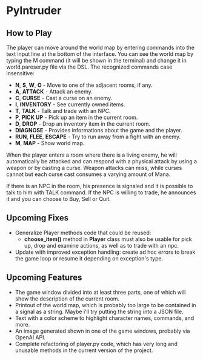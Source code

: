 # PyIntruder

## How to Play

The player can move around the world map by entering commands into the text input line at the bottom of the interface. You can see the world map by typing the M command (it will be shown in the terminal) and change it in world.pareser.py file via the DSL.
The recognized commands case insensitive:

- **N**, **S**, **W**, **O** - Move to one of the adjacent rooms, if any.
- **A**, **ATTACK** - Attack an enemy.
- **C**, **CURSE** - Cast a curse on an enemy.
- **I**, **INVENTORY** - See currently owned items.
- **T**, **TALK** - Talk and trade with an NPC.
- **P**, **PICK UP** - Pick up an item in the current room.
- **D**, **DROP** - Drop an inventory item in the current room.
- **DIAGNOSE** - Provides informations about the game and the player.
- **RUN**, **FLEE**, **ESCAPE** - Try to run away from a fight with an enemy.
- **M**, **MAP** - Show world map.

When the player enters a room where there is a living enemy, he will automatically be attacked and can respond with a physical attack by using a weapon or by casting a curse.
Weapon attacks can miss, while curses cannot but each curse cast consumes a varying amount of Mana.

If there is an NPC in the room, his presence is signaled and it is possible to talk to him with TALK command. If the NPC is willing to trade, he announces it and you can choose to Buy, Sell or Quit.

## Upcoming Fixes

- Generalize Player methods code that could be reused:
     - **choose_item()** method in **Player** class must also be usable for pick up, drop and examine actions, as well as to trade with an npc.
- Update with improved exception handling: create ad hoc errors to break the game loop or resume it depending on exception's type.

## Upcoming Features

- The game window divided into at least three parts, one of which will show the description of the current room.
- Printout of the world map, which is probably too large to be contained in a signal as a string. Maybe i'll try putting the string into a JSON file.
- Text with a color scheme to highlight character names, commands, and more.
- An image generated shown in one of the game windows, probably via OpenAI API.
- Complete refactoring of player.py code, which has very long and unusable methods in the current version of the project.

